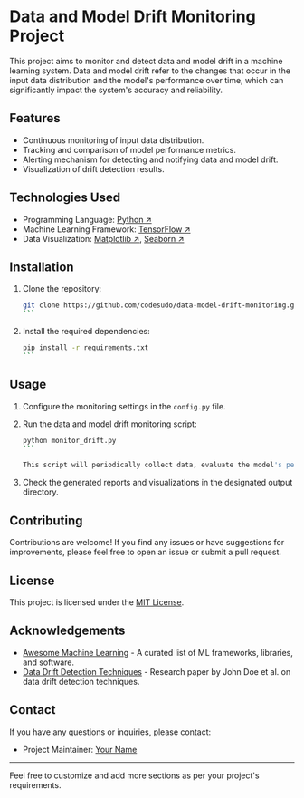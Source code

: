 
# Data and Model Drift Monitoring Project

This project aims to monitor and detect data and model drift in a machine learning system. Data and model drift refer to the changes that occur in the input data distribution and the model's performance over time, which can significantly impact the system's accuracy and reliability.

## Features

- Continuous monitoring of input data distribution.
- Tracking and comparison of model performance metrics.
- Alerting mechanism for detecting and notifying data and model drift.
- Visualization of drift detection results.

## Technologies Used

- Programming Language: [Python ↗](https://www.python.org/)
- Machine Learning Framework: [TensorFlow ↗](https://www.tensorflow.org/)
- Data Visualization: [Matplotlib ↗](https://matplotlib.org/), [Seaborn ↗](https://seaborn.pydata.org/)

## Installation

1. Clone the repository:

   `````bash
   git clone https://github.com/codesudo/data-model-drift-monitoring.git
   ```

2. Install the required dependencies:

   ````bash
   pip install -r requirements.txt
   ```

## Usage

1. Configure the monitoring settings in the `config.py` file.
2. Run the data and model drift monitoring script:

   ````bash
   python monitor_drift.py
   ```

   This script will periodically collect data, evaluate the model's performance, and generate drift detection reports.

3. Check the generated reports and visualizations in the designated output directory.

## Contributing

Contributions are welcome! If you find any issues or have suggestions for improvements, please feel free to open an issue or submit a pull request.

## License

This project is licensed under the [MIT License](LICENSE).

## Acknowledgements

- [Awesome Machine Learning](https://github.com/josephmisiti/awesome-machine-learning) - A curated list of ML frameworks, libraries, and software.
- [Data Drift Detection Techniques](https://www.example.com) - Research paper by John Doe et al. on data drift detection techniques.

## Contact

If you have any questions or inquiries, please contact:

- Project Maintainer: [Your Name](mailto:pradeepkundra01@pm.me)

---

Feel free to customize and add more sections as per your project's requirements.